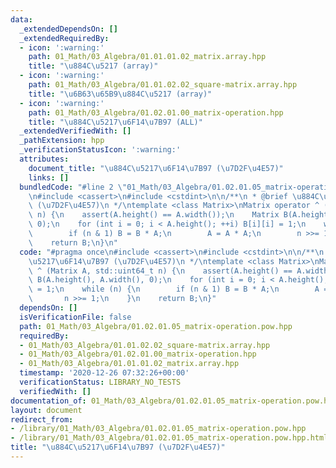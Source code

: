 ```yaml
---
data:
  _extendedDependsOn: []
  _extendedRequiredBy:
  - icon: ':warning:'
    path: 01_Math/03_Algebra/01.01.01.02_matrix.array.hpp
    title: "\u884C\u5217 (array)"
  - icon: ':warning:'
    path: 01_Math/03_Algebra/01.01.02.02_square-matrix.array.hpp
    title: "\u6B63\u65B9\u884C\u5217 (array)"
  - icon: ':warning:'
    path: 01_Math/03_Algebra/01.02.01.00_matrix-operation.hpp
    title: "\u884C\u5217\u6F14\u7B97 (ALL)"
  _extendedVerifiedWith: []
  _pathExtension: hpp
  _verificationStatusIcon: ':warning:'
  attributes:
    document_title: "\u884C\u5217\u6F14\u7B97 (\u7D2F\u4E57)"
    links: []
  bundledCode: "#line 2 \"01_Math/03_Algebra/01.02.01.05_matrix-operation.pow.hpp\"\
    \n#include <cassert>\n#include <cstdint>\n\n/**\n * @brief \u884C\u5217\u6F14\u7B97\
    \ (\u7D2F\u4E57)\n */\ntemplate <class Matrix>\nMatrix operator ^ (Matrix A, std::uint64_t\
    \ n) {\n    assert(A.height() == A.width());\n    Matrix B(A.height(), A.width(),\
    \ 0);\n    for (int i = 0; i < A.height(); ++i) B[i][i] = 1;\n    while (n) {\n\
    \        if (n & 1) B = B * A;\n        A = A * A;\n        n >>= 1;\n    }\n\
    \    return B;\n}\n"
  code: "#pragma once\n#include <cassert>\n#include <cstdint>\n\n/**\n * @brief \u884C\
    \u5217\u6F14\u7B97 (\u7D2F\u4E57)\n */\ntemplate <class Matrix>\nMatrix operator\
    \ ^ (Matrix A, std::uint64_t n) {\n    assert(A.height() == A.width());\n    Matrix\
    \ B(A.height(), A.width(), 0);\n    for (int i = 0; i < A.height(); ++i) B[i][i]\
    \ = 1;\n    while (n) {\n        if (n & 1) B = B * A;\n        A = A * A;\n \
    \       n >>= 1;\n    }\n    return B;\n}"
  dependsOn: []
  isVerificationFile: false
  path: 01_Math/03_Algebra/01.02.01.05_matrix-operation.pow.hpp
  requiredBy:
  - 01_Math/03_Algebra/01.01.02.02_square-matrix.array.hpp
  - 01_Math/03_Algebra/01.02.01.00_matrix-operation.hpp
  - 01_Math/03_Algebra/01.01.01.02_matrix.array.hpp
  timestamp: '2020-12-26 07:32:26+00:00'
  verificationStatus: LIBRARY_NO_TESTS
  verifiedWith: []
documentation_of: 01_Math/03_Algebra/01.02.01.05_matrix-operation.pow.hpp
layout: document
redirect_from:
- /library/01_Math/03_Algebra/01.02.01.05_matrix-operation.pow.hpp
- /library/01_Math/03_Algebra/01.02.01.05_matrix-operation.pow.hpp.html
title: "\u884C\u5217\u6F14\u7B97 (\u7D2F\u4E57)"
---
```


